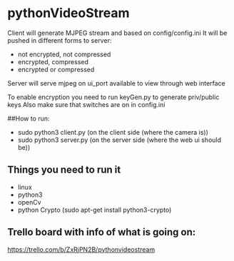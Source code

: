 # pythonVideoStream

Client will generate MJPEG stream and based on config/config.ini
It will be pushed in different forms to server:
* not encrypted, not compressed
* encrypted, compressed
* encrypted or compressed

Server will serve mjpeg on ui_port available to view through web interface

To enable encryption you need to run keyGen.py to generate priv/public keys
Also make sure that switches are on in config.ini

##How to run:
* sudo python3 client.py (on the client side (where the camera is))
* sudo python3 server.py (on the server side (where the web ui should be))

## Things you need to run it
* linux
* python3
* openCv
* python Crypto (sudo apt-get install python3-crypto)

## Trello board with info of what is going on:
https://trello.com/b/ZxRjPN2B/pythonvideostream